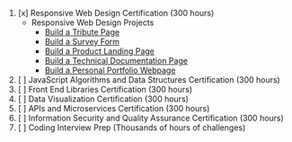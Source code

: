 1. [x] Responsive Web Design Certification (300 hours)
    - Responsive Web Design Projects
        - [Build a Tribute Page](https://tiffin-filion.github.io/freecodecamp/responsive/tribute/index.html)
        - [Build a Survey Form](https://tiffin-filion.github.io/freecodecamp/responsive/survey/index.html)
        - [Build a Product Landing Page](https://tiffin-filion.github.io/freecodecamp/responsive/product/index.html)
        - [Build a Technical Documentation Page](https://tiffin-filion.github.io/freecodecamp/responsive/tech-doc/index.html)
        - [Build a Personal Portfolio Webpage](https://tiffin-filion.github.io/freecodecamp/responsive/portfolio/index.html)
2. [ ] JavaScript Algorithms and Data Structures Certification (300 hours)
3. [ ] Front End Libraries Certification (300 hours)
4. [ ] Data Visualization Certification (300 hours)
5. [ ] APIs and Microservices Certification (300 hours)
6. [ ] Information Security and Quality Assurance Certification (300 hours)
7. [ ] Coding Interview Prep (Thousands of hours of challenges)
